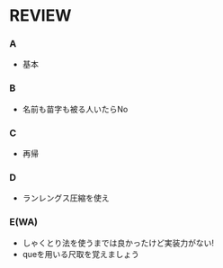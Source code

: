 # REVIEW
### A
- 基本

### B
- 名前も苗字も被る人いたらNo

### C
- 再帰

### D
- ランレングス圧縮を使え

### E(WA)
- しゃくとり法を使うまでは良かったけど実装力がない!
- queを用いる尺取を覚えましょう

